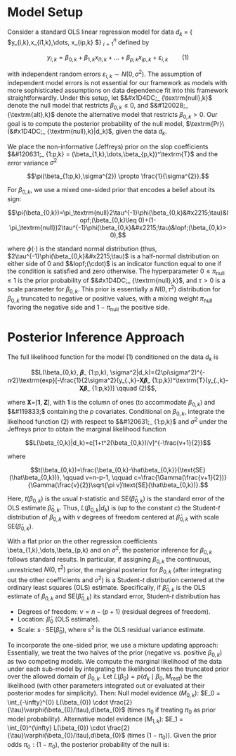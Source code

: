 # Model Setup
Consider a standard OLS linear regression model for data $d_k$ = \{ $y_{i,k},x_{i1,k},\dots, x_{ip,k} $\} $_{i=1}^{n}$ defined by  

$$y_{i,k}=\beta_{0,k}+\beta_{1,k}x_{i1,k}+\dots+\beta_{p,k}x_{ip,k}+\varepsilon_{i,k} \qquad (1)$$ 
 
with independent random errors $\varepsilon_{i,k} \sim N(0, \sigma^{2})$. The assumption of independent model errors is not essential for our framework as models with more sophisticated assumptions on data dependence fit into this framework straightforwardly. Under this setup, let $&#x1D4DC;_ {\textrm{null},k}$ denote the null model that restricts $\beta_{0,k} \le 0$, and $&#120028;_ {\textrm{alt},k}$ denote the alternative model that restricts $\beta_{0,k} > 0$. Our goal is to compute the posterior probability of the null model, $\textrm{Pr}\(&#x1D4DC;_ {\textrm{null},k}|d_k)$, given the data $d_k$. 

We place the non-informative (Jeffreys) prior on the slop coefficients $&#120631;_ {1:p,k} = (\beta_{1,k},\dots,\beta_{p,k})^\textrm{T}$ and the error variance $\sigma^{2}$

$$\pi(\beta_{1:p,k},\sigma^{2}) \propto \frac{1}{\sigma^{2}}.$$

For $\beta_{0,k}$, we use a mixed one-sided prior that encodes a belief about its sign: 

$$\pi(\beta_{0,k})=\pi_\textrm{null}2\tau^{-1}\phi(\beta_{0,k}&#x2215;\tau)&Iopf;(\beta_{0,k}\leq 0)+(1-\pi_\textrm{null})2\tau^{-1}\phi(\beta_{0,k}&#x2215;\tau)&Iopf;(\beta_{0,k}> 0),$$

where $\phi(\cdot)$ is the standard normal distribution (thus, $2\tau^{-1}\phi(\beta_{0,k}&#x2215;\tau)$ is a half-normal distribution on either side of 0 and $&Iopf;(\cdot)$ is an indicator function equal to one if the condition is satisfied and zero otherwise. The hyperparameter $0\leq \pi_\textrm{null} \leq 1$ is the prior probability of $&#x1D4DC;_ {\textrm{null},k}$, and $\tau>0$ is a scale parameter for $\beta_{0,k}$. This prior is essentially a $N(0, \tau^{2})$ distribution for $\beta_{0,k}$ truncated to negative or positive values, with a mixing weight $\pi_\textrm{null}$ favoring the negative side and $1-\pi_\textrm{null}$ the positive side. 

# Posterior Inference Approach

The full likelihood function for the model (1) conditioned on the data $d_k$ is

<p align="center">$$L(\beta_{0,k}, &#120631;_ {1:p,k}, \sigma^2|d_k)=(2\pi\sigma^2)^{-n&#x2215;2}\textrm{exp}[-\frac{1}{2\sigma^2}(y_{.,k}-&#119831;&#120631;_ {1:p,k})^\textrm{T}(y_{.,k}-&#119831;&#120631;_ {1:p,k})] \qquad (2)$$,</p>

where &#119831;=[**1**, &#119833;], with **1** is the column of ones (to accommodate $\beta_{0,k}$) and $&#119833;$ containing the $\mathit{p}$ covariates. Conditional on $\beta_{0,k}$, integrate the likelhood function (2) with respect to $&#120631;_ {1:p,k}$ and $\sigma^2$ under the Jeffreys prior to obtain the marginal likelihood function 

$$L(\beta_{0,k}|d_k)=c[1+t^2(\beta_{0,k})/v]^{-\frac{v+1}{2}}$$

where 

$$t(\beta_{0,k})=\frac{\beta_{0,k}-\hat\beta_{0,k}}{\text{SE}(\hat\beta_{0,k})}, \qquad v=n-p-1, \qquad c=\frac{\Gamma(\frac{v+1}{2})}{\Gamma(\frac{v}{2})\sqrt{\pi v}\text{SE}(\hat\beta_{0,k})}.$$

Here, $t(\beta_{0,k})$ is the usual *t*-statistic and $\text{SE}(\hat\beta_{0,k})$ is the standard error of the OLS estimate $\hat\beta_{0,k}$. Thus, $L(\beta_{0,k}|d_k)$ is (up to the constant *c*) the Student-*t* distribution of $\beta_{0,k}$ with *v* degrees of freedom centered at $\hat\beta_{0,k}$ with scale $\text{SE}(\hat\beta_{0,k})$.


With a flat prior on the other regression coefficients \beta_{1,k},\dots,\beta_{p,k} and on $\sigma^{2}$, the posterior inference for $\beta_{0,k}$ follows standard results. In particular, if assigning $\beta_{0,k}$ the continuous, unrestricted $N(0, \tau^{2})$ prior, the marginal posterior for $\beta_{0,k}$ (after integrating out the other coefficients and $\sigma^{2}$) is a Student-*t* distribution centered at the ordinary least squares (OLS) estimate. Specifically, if $\hat\beta_{0,k}$ is the OLS estimate of $\beta_{0,k}$ and $\text{SE}(\hat\beta_{0,k})$ its standard error, Student-*t* distribution has
- Degrees of freedom: $\nu = n - (p+1)$ (residual degrees of freedom).
- Location: $\hat\beta_{0}$ (OLS estimate).
- Scale: $s \cdot \text{SE}(\hat\beta_{0})$, where $s^2$ is the OLS residual variance estimate.

To incorporate the one-sided prior, we use a mixture updating approach: Essentially, we treat the two halves of the prior (negative vs. positive $\beta_{0,k}$) as two competing models. We compute the marginal likelihood of the data under each sub-model by integrating the likelihood times the truncated prior over the allowed domain of $\beta_{0,k}$. Let $L(\beta_{0}) = p(d_k \mid \beta_{0}, M_{\text{rest}})$ be the likelihood (with other parameters integrated out or evaluated at their posterior modes for simplicity). Then:
Null model evidence ($M_{0,k}$): $E_0 = \int_{-\infty}^{0} L(\beta_{0}) \cdot \frac{2}{\tau}\varphi(\beta_{0}/\tau),d\beta_{0}$ (times $\pi_0$ if treating $\pi_0$ as prior model probability).
Alternative model evidence ($M_{1,k}$): $E_1 = \int_{0}^{\infty} L(\beta_{0}) \cdot \frac{2}{\tau}\varphi(\beta_{0}/\tau),d\beta_{0}$ (times $(1-\pi_0)$).
Given the prior odds $\pi_0:(1-\pi_0)$, the posterior probability of the null is:
